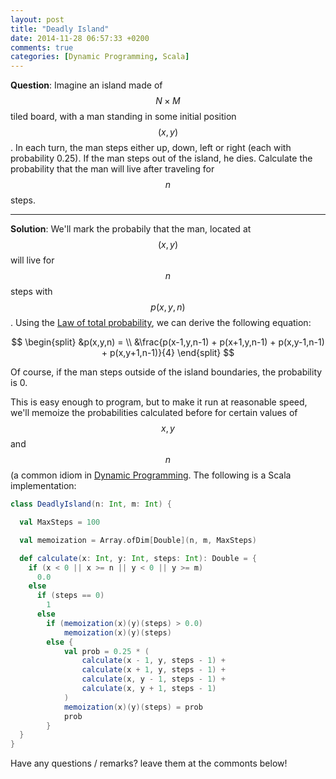 ```yaml
---
layout: post
title: "Deadly Island"
date: 2014-11-28 06:57:33 +0200
comments: true
categories: [Dynamic Programming, Scala]
---
```


**Question**: Imagine an island made of $$N \times M$$ tiled board, with a man standing in some initial position $$(x,y)$$. In each turn, the man steps either up, down, left or right (each
with probability 0.25). If the man steps out of the island, he dies. Calculate the probability that the man will live after traveling for $$n$$ steps.
<!--more-->

---

**Solution**: We'll mark the probabily that the man, located at $$(x,y)$$ will live for $$n$$ steps with $$p(x,y,n)$$. Using the [Law of total probability](http://en.wikipedia.org/wiki/Law_of_total_probability),
we can derive the following equation: 

$$
\begin{split}
&p(x,y,n) = \\ &\frac{p(x-1,y,n-1) + p(x+1,y,n-1) + p(x,y-1,n-1) + p(x,y+1,n-1)}{4}
\end{split}
$$ 

Of course, if the man steps outside of the island boundaries, the probability is 0.
 
This is easy enough to program, but to make it run at reasonable speed, we'll memoize the probabilities calculated before for certain values of $$x,y$$ and $$n$$ (a common idiom 
in [Dynamic Programming](http://en.wikipedia.org/wiki/Dynamic_programming).
The following is a Scala implementation:

``` Scala
class DeadlyIsland(n: Int, m: Int) {

  val MaxSteps = 100 

  val memoization = Array.ofDim[Double](n, m, MaxSteps)

  def calculate(x: Int, y: Int, steps: Int): Double = {
    if (x < 0 || x >= n || y < 0 || y >= m)
      0.0
    else 
      if (steps == 0)
        1
      else 
        if (memoization(x)(y)(steps) > 0.0)
            memoization(x)(y)(steps)
        else {
            val prob = 0.25 * (
                calculate(x - 1, y, steps - 1) +
                calculate(x + 1, y, steps - 1) +
                calculate(x, y - 1, steps - 1) +
                calculate(x, y + 1, steps - 1)
            )
            memoization(x)(y)(steps) = prob
            prob
        }
  }
}
```
Have any questions / remarks? leave them at the commonts below!
 

